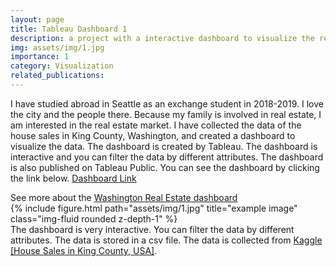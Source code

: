 ```yaml
---
layout: page
title: Tableau Dashboard 1
description: a project with a interactive dashboard to visualize the real estate data in Washington, USA
img: assets/img/1.jpg
importance: 1
category: Visualization
related_publications:
---
```


I have studied abroad in Seattle as an exchange student in 2018-2019. I love the city and the people there. Because my family is involved in real estate, I am interested in the real estate market. I have collected the data of the house sales in King County, Washington, and created a dashboard to visualize the data. The dashboard is created by Tableau. The dashboard is interactive and you can filter the data by different attributes. The dashboard is also published on Tableau Public. You can see the dashboard by clicking the link below.
<a href="https://public.tableau.com/views/KingCountyWAHouseSalesDashboard_17035702240760/KingCountyHouseSales?:language=en-US&:display_count=n&:origin=viz_share_link">Dashboard Link</a>

<div class="caption">
    See more about the <a href="https://public.tableau.com/views/KingCountyWAHouseSalesDashboard_17035702240760/KingCountyHouseSales?:language=en-US&:display_count=n&:origin=viz_share_link">Washington Real Estate dashboard</a>
</div>
<div class="row">
    <div class="col-sm mt-3 mt-md-0">
        {% include figure.html path="assets/img/1.jpg" title="example image" class="img-fluid rounded z-depth-1" %}
    </div>
</div>
<div class="caption">
    The dashboard is very interactive. You can filter the data by different attributes.
    The data is stored in a csv file. The data is collected from <a href="https://www.kaggle.com/harlfoxem/housesalesprediction">Kaggle [House Sales in King County, USA]</a>.
</div>

